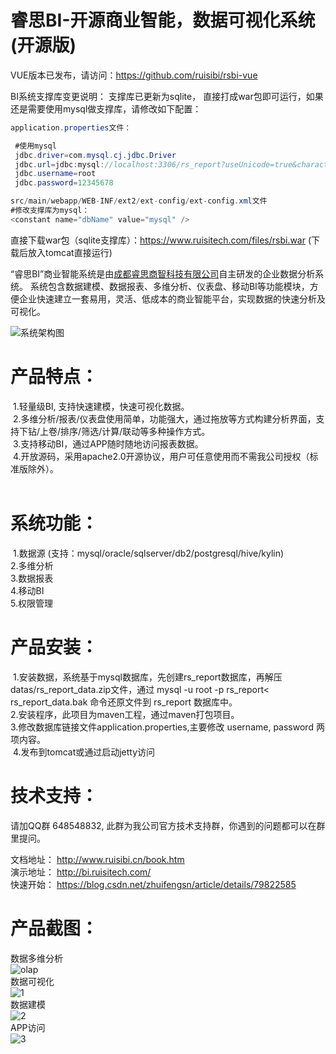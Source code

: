 # 睿思BI-开源商业智能，数据可视化系统 (开源版)

VUE版本已发布，请访问：https://github.com/ruisibi/rsbi-vue <br/>

BI系统支撑库变更说明：
支撑库已更新为sqlite， 直接打成war包即可运行，如果还是需要使用mysql做支撑库，请修改如下配置：<br/>

```java
application.properties文件：

 #使用mysql
 jdbc.driver=com.mysql.cj.jdbc.Driver
 jdbc.url=jdbc:mysql://localhost:3306/rs_report?useUnicode=true&characterEncoding=utf-8&allowMultiQueries=true&serverTimezone=GMT%2B8
 jdbc.username=root
 jdbc.password=12345678

src/main/webapp/WEB-INF/ext2/ext-config/ext-config.xml文件
#修改支撑库为mysql：
<constant name="dbName" value="mysql" />
```
直接下载war包（sqlite支撑库）：https://www.ruisitech.com/files/rsbi.war (下载后放入tomcat直接运行)

“睿思BI”商业智能系统是由[成都睿思商智科技有限公司](https://www.ruisitech.com)自主研发的企业数据分析系统。 系统包含数据建模、数据报表、多维分析、仪表盘、移动BI等功能模块，方便企业快速建立一套易用，灵活、低成本的商业智能平台，实现数据的快速分析及可视化。 <br>

![系统架构图](https://www.ruisitech.com/img/xtjgt.png)  <br/>

# 产品特点：<br>
  1.轻量级BI, 支持快速建模，快速可视化数据。 <br> 
  2.多维分析/报表/仪表盘使用简单，功能强大，通过拖放等方式构建分析界面，支持下钻/上卷/排序/筛选/计算/联动等多种操作方式。 <br>
  3.支持移动BI，通过APP随时随地访问报表数据。 <br>
  4.开放源码，采用apache2.0开源协议，用户可任意使用而不需我公司授权（标准版除外）。<br>
  
# 系统功能：<br>
  1.数据源 (支持：mysql/oracle/sqlserver/db2/postgresql/hive/kylin) <br>
  2.多维分析 <br>
  3.数据报表 <br>
  4.移动BI <br> 
  5.权限管理  <br>
  
# 产品安装：<br/>
  1.安装数据，系统基于mysql数据库，先创建rs_report数据库，再解压datas/rs_report_data.zip文件，通过 mysql -u root -p rs_report< rs_report_data.bak 命令还原文件到 rs_report 数据库中。 <br>
  2.安装程序，此项目为maven工程，通过maven打包项目。 <br>
  3.修改数据库链接文件application.properties,主要修改 username, password 两项内容。  <br>
  4.发布到tomcat或通过启动jetty访问 <br>
<p/>

# 技术支持：<br/>
请加QQ群 648548832, 此群为我公司官方技术支持群，你遇到的问题都可以在群里提问。<br/>
<p/>

文档地址： http://www.ruisibi.cn/book.htm <br/>
演示地址： http://bi.ruisitech.com/  <br/>
快速开始： https://blog.csdn.net/zhuifengsn/article/details/79822585 <br/>
<p/>

# 产品截图：<br/>

数据多维分析<br/>
![olap](http://www.ruisitech.com/img/olap3.png?v4)  <br/>
数据可视化<br/>
![1](http://www.ruisibi.cn/img/ybpnew.png?v5)  <br/>
数据建模<br/>
![2](http://www.ruisibi.cn/img/kybmodel.png?v3)  <br/>
APP访问<br/>
![3](http://www.ruisitech.com/img/3g/IMG_1292.PNG?v3)  <br/>
